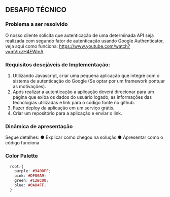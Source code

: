 ## DESAFIO TÉCNICO
### Problema a ser resolvido
O nosso cliente solicita que autenticação de uma determinada API seja
realizada com segundo fator de autenticação usando Google Authenticator,
veja aqui como funciona:
https://www.youtube.com/watch?v=mVIxzH4EWmA

### Requisitos desejáveis de Implementação:
1. Utilizando Javascript, criar uma pequena aplicação que integre com o
sistema de autenticação do Google (Se optar por um framework
pontuar as motivações).
2. Após realizar a autenticação a aplicação deverá direcionar para um
página que exiba os dados do usuário logado, as informações das
tecnologias utilizadas e link para o código fonte no github.
3. Fazer deploy da aplicação em um serviço grátis.
4. Criar um repositório para a aplicação e enviar o link.

### Dinâmica de apresentação
Segue detalhes:
● Explicar como chegou na solução
● Apresentar como o código funciona

### Color Palette
```CSS
  root:{
    purple: #9400FF;
    pink: #DF00A9;
    green: #12BC00;
    blue: #0A84FF;
  }
```